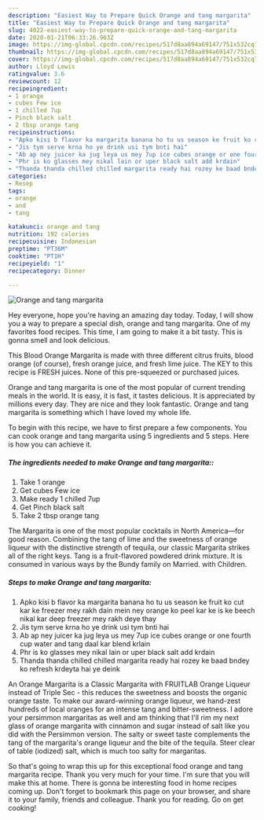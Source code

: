 ```yaml
---
description: "Easiest Way to Prepare Quick Orange and tang margarita"
title: "Easiest Way to Prepare Quick Orange and tang margarita"
slug: 4022-easiest-way-to-prepare-quick-orange-and-tang-margarita
date: 2020-01-21T06:33:26.963Z
image: https://img-global.cpcdn.com/recipes/517d8aa894a69147/751x532cq70/orange-and-tang-margarita-recipe-main-photo.jpg
thumbnail: https://img-global.cpcdn.com/recipes/517d8aa894a69147/751x532cq70/orange-and-tang-margarita-recipe-main-photo.jpg
cover: https://img-global.cpcdn.com/recipes/517d8aa894a69147/751x532cq70/orange-and-tang-margarita-recipe-main-photo.jpg
author: Lloyd Lewis
ratingvalue: 3.6
reviewcount: 12
recipeingredient:
- 1 orange
- cubes Few ice
- 1 chilled 7up
- Pinch black salt
- 2 tbsp orange tang
recipeinstructions:
- "Apko kisi b flavor ka margarita banana ho tu us season ke fruit ko cut kar ke freezer mey rakh dain mein ney orange ko peel kar ke is ke beech nikal kar deep freezer mey rakh deye thay"
- "Jis tym serve krna ho ye drink usi tym bnti hai"
- "Ab ap ney juicer ka jug leya us mey 7up ice cubes orange or one fourth cup water and tang daal kar blend krlain"
- "Phr is ko glasses mey nikal lain or uper black salt add krdain"
- "Thanda thanda chilled chilled margarita ready hai rozey ke baad bndey ko refresh krdeyta hai ye deink"
categories:
- Resep
tags:
- orange
- and
- tang

katakunci: orange and tang
nutrition: 192 calories
recipecuisine: Indonesian
preptime: "PT36M"
cooktime: "PT1H"
recipeyield: "1"
recipecategory: Dinner

---
```



![Orange and tang margarita](https://img-global.cpcdn.com/recipes/517d8aa894a69147/751x532cq70/orange-and-tang-margarita-recipe-main-photo.jpg)

Hey everyone, hope you're having an amazing day today. Today, I will show you a way to prepare a special dish, orange and tang margarita. One of my favorites food recipes. This time, I am going to make it a bit tasty. This is gonna smell and look delicious.

This Blood Orange Margarita is made with three different citrus fruits, blood orange (of course), fresh orange juice, and fresh lime juice. The KEY to this recipe is FRESH juices. None of this pre-squeezed or purchased juices.

Orange and tang margarita is one of the most popular of current trending meals in the world. It is easy, it is fast, it tastes delicious. It is appreciated by millions every day. They are nice and they look fantastic. Orange and tang margarita is something which I have loved my whole life.


To begin with this recipe, we have to first prepare a few components. You can cook orange and tang margarita using 5 ingredients and 5 steps. Here is how you can achieve it.

##### The ingredients needed to make Orange and tang margarita::

1. Take 1 orange
1. Get cubes Few ice
1. Make ready 1 chilled 7up
1. Get Pinch black salt
1. Take 2 tbsp orange tang


The Margarita is one of the most popular cocktails in North America—for good reason. Combining the tang of lime and the sweetness of orange liqueur with the distinctive strength of tequila, our classic Margarita strikes all of the right keys. Tang is a fruit-flavored powdered drink mixture. It is consumed in various ways by the Bundy family on Married. with Children. 

##### Steps to make Orange and tang margarita:

1. Apko kisi b flavor ka margarita banana ho tu us season ke fruit ko cut kar ke freezer mey rakh dain mein ney orange ko peel kar ke is ke beech nikal kar deep freezer mey rakh deye thay
1. Jis tym serve krna ho ye drink usi tym bnti hai
1. Ab ap ney juicer ka jug leya us mey 7up ice cubes orange or one fourth cup water and tang daal kar blend krlain
1. Phr is ko glasses mey nikal lain or uper black salt add krdain
1. Thanda thanda chilled chilled margarita ready hai rozey ke baad bndey ko refresh krdeyta hai ye deink


An Orange Margarita is a Classic Margarita with FRUITLAB Orange Liqueur instead of Triple Sec - this reduces the sweetness and boosts the organic orange taste. To make our award-winning orange liqueur, we hand-zest hundreds of local oranges for an intense tang and bitter-sweetness. I adore your persimmon margaritas as well and am thinking that I&#39;ll rim my next glass of orange margarita with cinnamon and sugar instead of salt like you did with the Persimmon version. The salty or sweet taste complements the tang of the margarita&#39;s orange liqueur and the bite of the tequila. Steer clear of table (iodized) salt, which is much too salty for margaritas. 

So that's going to wrap this up for this exceptional food orange and tang margarita recipe. Thank you very much for your time. I'm sure that you will make this at home. There is gonna be interesting food in home recipes coming up. Don't forget to bookmark this page on your browser, and share it to your family, friends and colleague. Thank you for reading. Go on get cooking!
